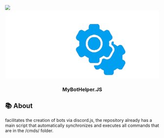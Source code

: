 <img src="https://img.shields.io/badge/Made%20with-NodeJS-green?style=plastic&logo=nodedotjs">
<div id="header" align="center">
  <img src="./imgs/icon.png" width="500"/> 
  <h3>MyBotHelper.JS</h3>

</div>


## 📚 About


facilitates the creation of bots via discord.js, the repository already has a main script that automatically synchronizes and executes all commands that are in the /cmds/ folder.
